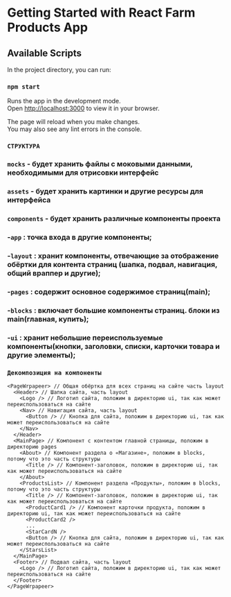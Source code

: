 # Getting Started with React Farm Products App

## Available Scripts

In the project directory, you can run:

### `npm start`

Runs the app in the development mode.\
Open [http://localhost:3000](http://localhost:3000) to view it in your browser.

The page will reload when you make changes.\
You may also see any lint errors in the console.

### `СТРУКТУРА`

### `mocks` - будет хранить файлы с моковыми данными, необходимыми для отрисовки интерфейс
### `assets` - будет хранить картинки и другие ресурсы для интерфейса

### `components` - будет хранить различные компоненты проекта
### -`app` : точка входа в другие компоненты;
### -`layout` : хранит компоненты, отвечающие за отображение обёртки для контента страниц (шапка, подвал, навигация, общий враппер и другие);
### -`pages` : содержит основное содержимое страниц(main);
### -`blocks` : включает большие компоненты страниц. блоки из main(главная, купить);
### -`ui` : хранит небольшие переиспользуемые компоненты(кнопки, заголовки, списки, карточки товара и другие элементы);

### `Декомпозиция на компоненты`

```
<PageWrpapeer> // Общая обёртка для всех страниц на сайте часть layout
  <Header> // Шапка сайта, часть layout
    <Logo /> // Логотип сайта, положим в директорию ui, так как может переиспользоваться на сайте
    <Nav> // Навигация сайта, часть layout
      <Button /> // Кнопка для сайта, положим в директорию ui, так как может переиспользоваться на сайте
    </Nav>
  </Header>
  <MainPage> // Компонент с контентом главной страницы, положим в директорию pages
    <About> // Компонент раздела о «Магазине», положим в blocks, потому что это часть структуры
      <Title /> // Компонент-заголовок, положим в директорию ui, так как может переиспользоваться на сайте
    </About>
    <ProductsList> // Компонент раздела «Продукты», положим в blocks, потому что это часть структуры
      <Title /> // Компонент-заголовок, положим в директорию ui, так как может переиспользоваться на сайте
      <ProductCard1 /> // Компонент карточки продукта, положим в директорию ui, так как может переиспользоваться на сайте
      <ProductCard2 />
      ...
      <StarCardN />
      <Button /> // Кнопка для сайта, положим в директорию ui, так как может переиспользоваться на сайте
    </StarsList>
  </MainPage>
  <Footer> // Подвал сайта, часть layout
    <Logo /> // Логотип сайта, положим в директорию ui, так как может переиспользоваться на сайте
  </Footer>
</PageWrpapeer>
```
